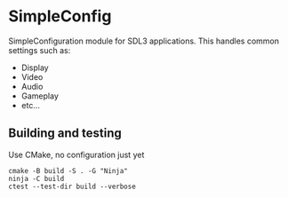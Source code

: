 # SimpleConfig

SimpleConfiguration module for SDL3 applications. This handles common settings such as:

* Display
* Video
* Audio
* Gameplay
* etc...

## Building and testing

Use CMake, no configuration just yet
```
cmake -B build -S . -G "Ninja"
ninja -C build
ctest --test-dir build --verbose
```
